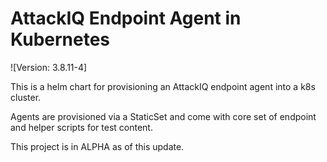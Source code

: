 # AttackIQ Endpoint Agent in Kubernetes

![Version: 3.8.11-4]

This is a helm chart for provisioning an AttackIQ endpoint agent into a k8s cluster.

Agents are provisioned via a StaticSet and come with core set of endpoint and helper scripts for test content.

This project is in ALPHA as of this update.
